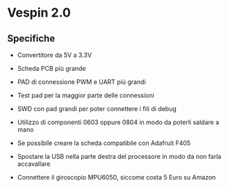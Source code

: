 # Vespin 2.0

## Specifiche
- Convertitore da 5V a 3.3V
- Scheda PCB più grande
- PAD di connessione PWM e UART più grandi
- Test pad per la maggior parte delle connessioni 
- SWD con pad grandi per poter connettere i fili di debug
- Utilizzo di componenti 0603 oppure 0804 in modo da poterli saldare a mano
- Se possibile creare la scheda compatibile con Adafruit F405

- Spostare la USB nella parte destra del processore in modo da non farla accavallare
- Connettere il giroscopio MPU6050, siccome costa 5 Euro su Amazon

